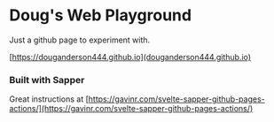# Doug's Web Playground

Just a github page to experiment with.

[https://douganderson444.github.io](douganderson444.github.io)

### Built with Sapper

Great instructions at [https://gavinr.com/svelte-sapper-github-pages-actions/](https://gavinr.com/svelte-sapper-github-pages-actions/)
